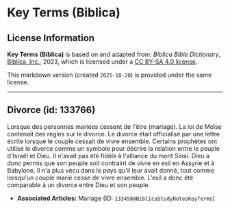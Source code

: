 # Key Terms (Biblica)

## License Information

**Key Terms (Biblica)** is based on and adapted from: _Biblica Bible Dictionary_, [Biblica, Inc.](https://www.biblica.com/), 2023, which is licensed under a [CC BY-SA 4.0 license](https://creativecommons.org/licenses/by-sa/4.0/legalcode.en).

This markdown version (created `2025-10-20`) is provided under the same license.



--------------------------------

## Divorce (id: 133766)

Lorsque des personnes mariées cessent de l'être (mariage). La loi de Moïse contenait des règles sur le divorce. Le divorce était officialisé par une lettre écrite lorsque le couple cessait de vivre ensemble. Certains prophètes ont utilisé le divorce comme un symbole pour décrire la relation entre le peuple d'Israël et Dieu. Il n'avait pas été fidèle à l'alliance du mont Sinaï. Dieu a donc permis que son peuple soit contraint de vivre en exil en Assyrie et à Babylone. Il n'a plus vécu dans le pays qu'il leur avait donné, tout comme lorsqu'un couple marié cesse de vivre ensemble. L'exil a donc été comparable à un divorce entre Dieu et son peuple.

* **Associated Articles:** Mariage (ID: `133458@BiblicaStudyNotesKeyTerms`)

